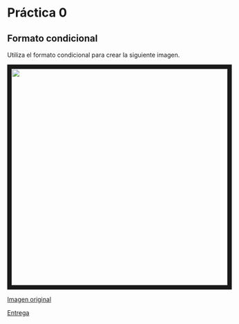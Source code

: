 # Práctica 0

## Formato condicional
Utiliza el formato condicional para crear la siguiente imagen.

<img src="https://user-images.githubusercontent.com/22343642/227519830-2db34463-d2ef-4331-aaba-9b847bc824f1.png" width="500" height="500" border="10"/>
 
[Imagen original](https://upload.wikimedia.org/wikipedia/commons/1/14/Escudo_UNEATLANTICO.jpg)

[Entrega](https://campus.uneatlantico.es/mod/assign/view.php?id=46374)
 
